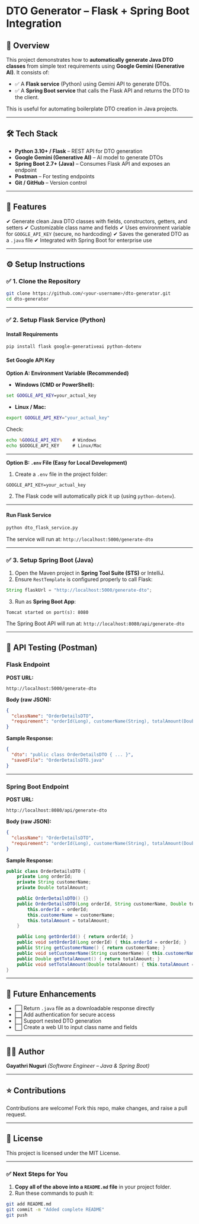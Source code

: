 

# DTO Generator – Flask + Spring Boot Integration

## 📖 Overview

This project demonstrates how to **automatically generate Java DTO classes** from simple text requirements using **Google Gemini (Generative AI)**.
It consists of:

* ✅ A **Flask service** (Python) using Gemini API to generate DTOs.
* ✅ A **Spring Boot service** that calls the Flask API and returns the DTO to the client.

This is useful for automating boilerplate DTO creation in Java projects.

---

## 🛠 **Tech Stack**

* **Python 3.10+ / Flask** – REST API for DTO generation
* **Google Gemini (Generative AI)** – AI model to generate DTOs
* **Spring Boot 2.7+ (Java)** – Consumes Flask API and exposes an endpoint
* **Postman** – For testing endpoints
* **Git / GitHub** – Version control

---

## 🚀 **Features**

✔ Generate clean Java DTO classes with fields, constructors, getters, and setters
✔ Customizable class name and fields
✔ Uses environment variable for `GOOGLE_API_KEY` (secure, no hardcoding)
✔ Saves the generated DTO as a `.java` file
✔ Integrated with Spring Boot for enterprise use

---

## ⚙ **Setup Instructions**

### ✅ **1. Clone the Repository**

```bash
git clone https://github.com/<your-username>/dto-generator.git
cd dto-generator
```

---

### ✅ **2. Setup Flask Service (Python)**

#### **Install Requirements**

```bash
pip install flask google-generativeai python-dotenv
```

#### **Set Google API Key**

**Option A: Environment Variable (Recommended)**

* **Windows (CMD or PowerShell):**

```cmd
set GOOGLE_API_KEY=your_actual_key
```

* **Linux / Mac:**

```bash
export GOOGLE_API_KEY="your_actual_key"
```

Check:

```cmd
echo %GOOGLE_API_KEY%    # Windows
echo $GOOGLE_API_KEY     # Linux/Mac
```

---

**Option B: `.env` File (Easy for Local Development)**

1. Create a `.env` file in the project folder:

```
GOOGLE_API_KEY=your_actual_key
```

2. The Flask code will automatically pick it up (using `python-dotenv`).

---

#### **Run Flask Service**

```bash
python dto_flask_service.py
```

The service will run at:
`http://localhost:5000/generate-dto`

---

### ✅ **3. Setup Spring Boot (Java)**

1. Open the Maven project in **Spring Tool Suite (STS)** or IntelliJ.
2. Ensure `RestTemplate` is configured properly to call Flask:

```java
String flaskUrl = "http://localhost:5000/generate-dto";
```

3. Run as **Spring Boot App**:

```
Tomcat started on port(s): 8080
```

The Spring Boot API will run at:
`http://localhost:8080/api/generate-dto`

---

## 🧪 **API Testing (Postman)**

### **Flask Endpoint**

**POST URL:**

```
http://localhost:5000/generate-dto
```

**Body (raw JSON):**

```json
{
  "className": "OrderDetailsDTO",
  "requirement": "orderId(Long), customerName(String), totalAmount(Double)"
}
```

**Sample Response:**

```json
{
  "dto": "public class OrderDetailsDTO { ... }",
  "savedFile": "OrderDetailsDTO.java"
}
```

---

### **Spring Boot Endpoint**

**POST URL:**

```
http://localhost:8080/api/generate-dto
```

**Body (raw JSON):**

```json
{
  "className": "OrderDetailsDTO",
  "requirement": "orderId(Long), customerName(String), totalAmount(Double)"
}
```

**Sample Response:**

```java
public class OrderDetailsDTO {
    private Long orderId;
    private String customerName;
    private Double totalAmount;

    public OrderDetailsDTO() {}
    public OrderDetailsDTO(Long orderId, String customerName, Double totalAmount) {
        this.orderId = orderId;
        this.customerName = customerName;
        this.totalAmount = totalAmount;
    }

    public Long getOrderId() { return orderId; }
    public void setOrderId(Long orderId) { this.orderId = orderId; }
    public String getCustomerName() { return customerName; }
    public void setCustomerName(String customerName) { this.customerName = customerName; }
    public Double getTotalAmount() { return totalAmount; }
    public void setTotalAmount(Double totalAmount) { this.totalAmount = totalAmount; }
}
```

---

## 🔮 **Future Enhancements**

* ⬜ Return `.java` file as a downloadable response directly
* ⬜ Add authentication for secure access
* ⬜ Support nested DTO generation
* ⬜ Create a web UI to input class name and fields

---

## 🧑‍💻 **Author**

**Gayathri Nuguri**
*(Software Engineer – Java & Spring Boot)*

---

## ⭐ **Contributions**

Contributions are welcome! Fork this repo, make changes, and raise a pull request.

---

## 📜 **License**

This project is licensed under the MIT License.

---

### ✅ **Next Steps for You**

1. **Copy all of the above into a `README.md` file** in your project folder.
2. Run these commands to push it:

```bash
git add README.md
git commit -m "Added complete README"
git push
```



